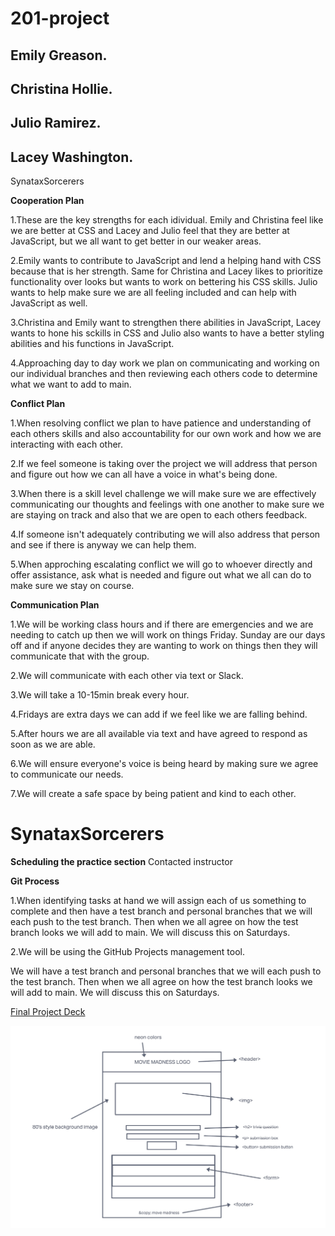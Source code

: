 # 201-project

## Emily Greason.

## Christina Hollie.

## Julio Ramirez.

## Lacey Washington.

SynataxSorcerers

**Cooperation Plan**

1.These are the key strengths for each idividual. Emily and Christina feel like we are better at CSS and Lacey and Julio feel that they are better at JavaScript, but we all want to get better in our weaker areas.

2.Emily wants to contribute to JavaScript and lend a helping hand with CSS because that is her strength. Same for Christina and Lacey likes to prioritize functionality over looks but wants to work on bettering his CSS skills. Julio wants to help make sure we are all feeling included and can help with JavaScript as well.

3.Christina and Emily want to strengthen there abilities in JavaScript, Lacey wants to hone his sckills in CSS and Julio also wants to have a better styling abilities and his functions in JavaScript.

4.Approaching day to day work we plan on communicating and working on our individual branches and then reviewing each others code to determine what we want to add to main.

**Conflict Plan**

1.When resolving conflict we plan to have patience and understanding of each others skills and also accountability for our own work and how we are interacting with each other.

2.If we feel someone is taking over the project we will address that person and figure out how we can all have a voice in what's being done.

3.When there is a skill level challenge we will make sure we are effectively communicating our thoughts and feelings with one another to make sure we are staying on track and also that we are open to each others feedback.

4.If someone isn't adequately contributing we will also address that person and see if there is anyway we can help them.

5.When approching escalating conflict we will go to whoever directly and offer assistance, ask what is needed and figure out what we all can do to make sure we stay on course.

**Communication Plan**

1.We will be working class hours and if there are emergencies and we are needing to catch up then we will work on things Friday. Sunday are our days off and if anyone decides they are wanting to work on things then they will communicate that with the group.

2.We will communicate with each other via text or Slack.

3.We will take a 10-15min break every hour.

4.Fridays are extra days we can add if we feel like we are falling behind.

5.After hours we are all available via text and have agreed to respond as soon as we are able.

6.We will ensure everyone's voice is being heard by making sure we agree to communicate our needs.

7.We will create a safe space by being patient and kind to each other.

# SynataxSorcerers

**Scheduling the practice section**
Contacted instructor

**Git Process**

1.When identifying tasks at hand we will assign each of us something to complete and then have a test branch and personal branches that we will each push to the test branch. Then when we all agree on how the test branch looks we will add to main. We will discuss this on Saturdays.

2.We will be using the GitHub Projects management tool.

We will have a test branch and personal branches that we will each push to the test branch. Then when we all agree on how the test branch looks we will add to main. We will discuss this on Saturdays.

[Final Project Deck](https://docs.google.com/presentation/d/10BC2bCONo29nRvEOzpWXe0F7qEMH2ANHrQSsJjj1joc/edit?usp=sharing_eil_se_dm&ts=6422478)

![movie-madness-trivia-wireframe](img/movie-madness-trivia-wireframe.jpg)
